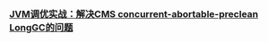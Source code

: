 ### [JVM调优实战：解决CMS concurrent-abortable-preclean LongGC的问题](https://blog.csdn.net/flysqrlboy/article/details/88679457)


